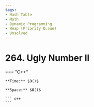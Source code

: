 ```yaml
---
tags:
- Hash Table
- Math
- Dynamic Programming
- Heap (Priority Queue)
- Unsolved
---
```



# 264. Ugly Number II

=== "C++"

    **Time:** $O()$

    **Space:** $O()$

    ``` c++
    ```